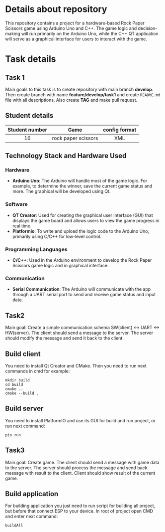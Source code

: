 # Details about repository
This repository contains a project for a hardware-based Rock Paper Scissors game using Arduino Uno and C++. The game logic and decision-making will run primarily on the Arduino Uno, while the C++ QT application will serve as a graphical interface for users to interact with the game.
 

# Task details
## Task 1
Main goals to this task is to create repository with main branch **develop**. Then create branch with name **feature/develop/task1** and create `README.md` file with all descriptions. Also create **TAG** and make pull request.

## Student details
| Student number | Game | config format |
| :-----------: | :-------------: | :-----------: |
| 16 | rock paper scissors | XML |

## Technology Stack and Hardware Used

### Hardware
- **Arduino Uno**: The Arduino will handle most of the game logic. For example, to determine the winner, save the current game status and more. The graphical will be developed using Qt.

### Software
- **QT Creator**: Used for creating the graphical user interface (GUI) that displays the game board and allows users to view the game progress in real time.
- **Platformio**: To write and upload the logic code to the Arduino Uno, primarily using C/C++ for low-level control.

### Programming Languages
- **C/C++**: Used in the Arduino environment to develop the Rock Paper Scissors game logic and in graphical interface.
### Communication
- **Serial Communication**: The Arduino will communicate with the app through a UART serial port to send and receive game status and input data.

## Task2
Main goal: Create a simple communication schema SW(client) <-> UART <-> HW(server). The client should send a message to the server. The server should modify the message and send it back to the client.

## Build client
You need to install Qt Creator and CMake. Then you need to run next commands in cmd for example:
```
mkdir build
cd build
cmake ..
cmake --build .
```
## Build server
You need to install PlatformIO and use its GUI for build and run project, or run next command:
```
pio run
```

## Task3
Main goal: Create game. The client should send a message with game data to the server. The server should process the message and send back message with result to the client. Client should show result of the current game.

## Build application
For building application you just need to run script for building all project, but before that connect ESP to your device. In root of project open CMD and enter next command:
```
buildAll
```